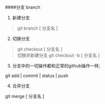 ####分支 branch

1. 新建分支

> git branch [ 分支名 ] 

2. 切换分支 

> git checkout [ 分支名 ]  
> 切换并新建分支 git checkout -b [ 分支名 ]

3. 分支中的一切操作都和正常的github操作一样;

git add | commit | status | push 

4. 合并分支

git merge [ 分支名 ]


